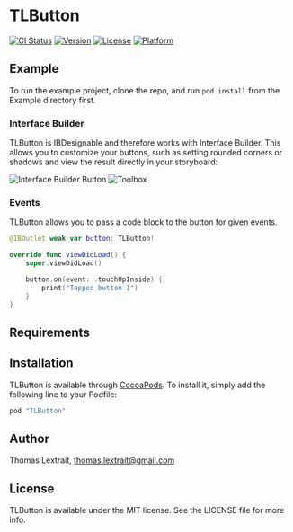 # TLButton

[![CI Status](http://img.shields.io/travis/tlextrait/TLButton.svg?style=flat)](https://travis-ci.org/tlextrait/TLButton)
[![Version](https://img.shields.io/cocoapods/v/TLButton.svg?style=flat)](http://cocoapods.org/pods/TLButton)
[![License](https://img.shields.io/cocoapods/l/TLButton.svg?style=flat)](http://cocoapods.org/pods/TLButton)
[![Platform](https://img.shields.io/cocoapods/p/TLButton.svg?style=flat)](http://cocoapods.org/pods/TLButton)

## Example

To run the example project, clone the repo, and run `pod install` from the Example directory first.

### Interface Builder

TLButton is IBDesignable and therefore works with Interface Builder. This allows you to customize your buttons, such as setting rounded corners or shadows and view the result directly in your storyboard:

![Interface Builder Button](https://cloud.githubusercontent.com/assets/1252930/20642839/2f632a96-b3e8-11e6-8f4a-c7db4f2e96ec.png)
![Toolbox](https://cloud.githubusercontent.com/assets/1252930/20642888/279e3c78-b3e9-11e6-8384-358ed0915852.png)

### Events

TLButton allows you to pass a code block to the button for given events.

```swift
@IBOutlet weak var button: TLButton!

override func viewDidLoad() {
    super.viewDidLoad()

    button.on(event: .touchUpInside) {
        print("Tapped button 1")
    }
}
```

## Requirements

## Installation

TLButton is available through [CocoaPods](http://cocoapods.org). To install
it, simply add the following line to your Podfile:

```ruby
pod "TLButton"
```

## Author

Thomas Lextrait, thomas.lextrait@gmail.com

## License

TLButton is available under the MIT license. See the LICENSE file for more info.
